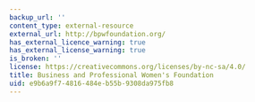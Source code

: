 ```yaml
---
backup_url: ''
content_type: external-resource
external_url: http://bpwfoundation.org/
has_external_licence_warning: true
has_external_license_warning: true
is_broken: ''
license: https://creativecommons.org/licenses/by-nc-sa/4.0/
title: Business and Professional Women's Foundation
uid: e9b6a9f7-4816-484e-b55b-9308da975fb8
---
```

